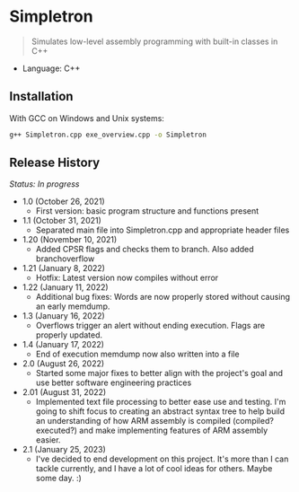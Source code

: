 # Simpletron
> Simulates low-level assembly programming with built-in classes in C++

* Language: C++

## Installation
With GCC on Windows and Unix systems:

```sh
g++ Simpletron.cpp exe_overview.cpp -o Simpletron
```

## Release History
*Status: In progress*
* 1.0 (October 26, 2021)
   * First version: basic program structure and functions present
* 1.1 (October 31, 2021)
  * Separated main file into Simpletron.cpp and appropriate header files
* 1.20 (November 10, 2021)
  * Added CPSR flags and checks them to branch. Also added branchoverflow
* 1.21 (January 8, 2022)
  * Hotfix: Latest version now compiles without error
* 1.22 (January 11, 2022)
  * Additional bug fixes: Words are now properly stored without causing an early memdump.
* 1.3 (January 16, 2022)
  * Overflows trigger an alert without ending execution. Flags are properly updated.
* 1.4 (January 17, 2022)
  * End of execution memdump now also written into a file
* 2.0 (August 26, 2022)
  * Started some major fixes to better align with the project's goal and use better software engineering practices
* 2.01 (August 31, 2022)
  * Implemented text file processing to better ease use and testing. I'm going to shift focus to creating an abstract syntax tree to help build an understanding of how ARM assembly is compiled (compiled? executed?) and make implementing features of ARM assembly easier.
* 2.1 (January 25, 2023)
  * I've decided to end development on this project. It's more than I can tackle currently, and I have a lot of cool ideas for others. Maybe some day. :)